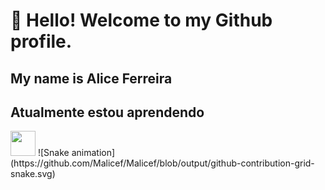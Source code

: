 # 👋 Hello! Welcome to my Github profile.
## My name is Alice Ferreira 

## Atualmente estou aprendendo
<img src="https://cdn.jsdelivr.net/gh/devicons/devicon/icons/javascript/javascript-original.svg" height="40" width="40" />
![Snake animation](https://github.com/Malicef/Malicef/blob/output/github-contribution-grid-snake.svg)

           
           
          
          
          
